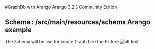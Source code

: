 #GraphDb with Arango
Arango 3.2.3 Community Edition

 Schema : /src/main/resources/schema Arango example
-----------------------------------------------------------------------------------------------------------------
The Schema will be use for create Graph Like the Picture
![alt text](https://github.com/ridergalau/simple-example-projects/blob/master/arango-connector-example/src/main/resources/graph%20plan.png)
